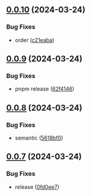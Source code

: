 ## [0.0.10](https://github.com/reslear/dotlottie-player-core/compare/v0.0.9...v0.0.10) (2024-03-24)


### Bug Fixes

* order ([c21eaba](https://github.com/reslear/dotlottie-player-core/commit/c21eaba268a23a58f3165efe33a14f8500b73455))

## [0.0.9](https://github.com/reslear/dotlottie-player-core/compare/v0.0.8...v0.0.9) (2024-03-24)


### Bug Fixes

* pnpm release ([62f4146](https://github.com/reslear/dotlottie-player-core/commit/62f41464c014b017f3f86c2c084ee2ceda73d730))

## [0.0.8](https://github.com/reslear/dotlottie-player-core/compare/v0.0.7...v0.0.8) (2024-03-24)


### Bug Fixes

* semantic ([5618bf0](https://github.com/reslear/dotlottie-player-core/commit/5618bf0f6ae0b6ed3bbd67ca6e9ff1819e7b525e))

## [0.0.7](https://github.com/reslear/dotlottie-player-core/compare/v0.0.6...v0.0.7) (2024-03-24)


### Bug Fixes

* release ([0fd0ee7](https://github.com/reslear/dotlottie-player-core/commit/0fd0ee7ba64b2c49bc83ba06d18e54d1e1005bd1))
